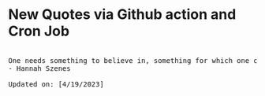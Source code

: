 # New Quotes via Github action and Cron Job

<pre>
<!-- #quote -->
One needs something to believe in, something for which one can have whole-hearted enthusiasm. One needs to feel that one's life has meaning, that one is needed in this world.
- Hannah Szenes

Updated on: [4/19/2023]
<!-- #quoteEnd -->
</pre>
